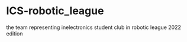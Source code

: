 # ICS-robotic_league
the team representing inelectronics student club in robotic league 2022 edition 
